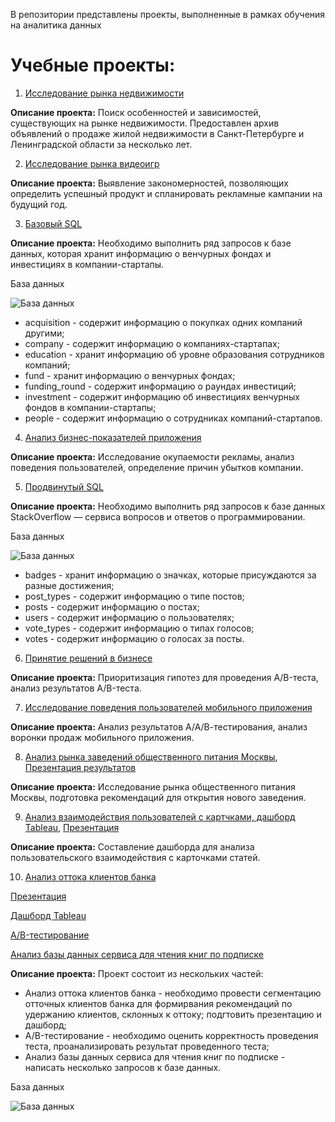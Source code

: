 В репозитории представлены проекты, выполненные в рамках обучения на аналитика данных
# Учебные проекты:

1. [Исследование рынка недвижимости](https://github.com/Anastasiamay/Study_projects/blob/main/credit.ipynb)
 
  __Описание проекта:__
Поиск особенностей и зависимостей, существующих на рынке недвижимости. Предоставлен архив объявлений о продаже жилой недвижимости в Санкт-Петербурге и Ленинградской области за несколько лет.

2. [Исследование рынка видеоигр](https://github.com/Anastasiamay/Study_projects/blob/main/games.ipynb)

  __Описание проекта:__
Выявление закономерностей, позволяющих определить успешный продукт и спланировать рекламные кампании на будущий год.

3. [Базовый SQL](https://github.com/Anastasiamay/Study_projects/blob/main/base_sql.sql)

__Описание проекта:__
Необходимо выполнить ряд запросов к базе данных, которая хранит информацию о венчурных фондах и инвестициях в компании-стартапы.

База данных

![База данных](https://pictures.s3.yandex.net/resources/13_border2880_1628164784.png)

* acquisition - содержит информацию о покупках одних компаний другими;
* company - содержит информацию о компаниях-стартапах;
* education - хранит информацию об уровне образования сотрудников компаний;
* fund - хранит информацию о венчурных фондах;
* funding_round - содержит информацию о раундах инвестиций;
* investment - содержит информацию об инвестициях венчурных фондов в компании-стартапы;
* people - содержит информацию о сотрудниках компаний-стартапов.

4. [Анализ бизнес-показателей приложения](https://github.com/Anastasiamay/Study_projects/blob/main/business_performance_analysis.ipynb)

  __Описание проекта:__
Исследование окупаемости рекламы, анализ поведения пользователей, определение причин убытков компании.

5. [Продвинутый SQL](https://github.com/Anastasiamay/Study_projects/blob/main/advanced_sql.sql)

__Описание проекта:__
Необходимо выполнить ряд запросов к базе данных StackOverflow — сервиса вопросов и ответов о программировании.

База данных

![База данных](https://pictures.s3.yandex.net/resources/Frame_353_1_1664969443.png)

* badges - хранит информацию о значках, которые присуждаются за разные достижения;
* post_types - содержит информацию о типе постов;
* posts - содержит информацию о постах;
* users - содержит информацию о пользователях;
* vote_types - содержит информацию о типах голосов;
* votes - содержит информацию о голосах за посты.

6. [Принятие решений в бизнесе](https://github.com/Anastasiamay/Study_projects/blob/main/a_b_testing.ipynb)

  __Описание проекта:__
Приоритизация гипотез для проведения A/B-теста, анализ результатов A/B-теста.

7. [Исследование поведения пользователей мобильного приложения](https://github.com/Anastasiamay/Study_projects/blob/main/mobile_app_users_behavior.ipynb)

  __Описание проекта:__
Анализ результатов А/А/В-тестирования, анализ воронки продаж мобильного приложения.

8. [Анализ рынка заведений общественного питания Москвы](https://github.com/Anastasiamay/Study_projects/blob/main/catering_establishment.ipynb), [Презентация результатов](https://drive.google.com/file/d/1W_GkQFu68MRcqmmLf7aYjKWEDZ3EoW1W/view?usp=share_link)

  __Описание проекта:__
Исследование рынка общественного питания Москвы, подготовка рекомендаций для открытия нового заведения.

9. [Анализ взаимодействия пользователей с картчками, дашборд Tableau](https://public.tableau.com/app/profile/anastasia.mayorova/viz/DashbordYandex_Dzen_16800007870410/Dashboard1), [Презентация](https://drive.google.com/file/d/1wzW5RksYits9gV4LrvtdLpux9ExlN95r/view?usp=sharing)

  __Описание проекта:__
Составление дашборда для анализа пользовательского взаимодействия с карточками статей.

10. [Анализ оттока клиентов банка](https://github.com/Anastasiamay/Study_projects/blob/main/outflow_of_bank_customers.ipynb)

[Презентация](https://drive.google.com/file/d/1QxuBAenH59pY47bFXYFwFNqh8BusJTHU/view?usp=share_link)

[Дашборд Tableau](https://public.tableau.com/app/profile/anastasia.mayorova/viz/Bank_16819791262390/Dashboard1)

[A/B-тестирование](https://github.com/Anastasiamay/Study_projects/blob/main/a_b_test.ipynb)

[Анализ базы данных сервиса для чтения книг по подписке](https://github.com/Anastasiamay/Study_projects/blob/main/SQL.ipynb)

  __Описание проекта:__
Проект состоит из нескольких частей:

- Анализ оттока клиентов банка - необходимо провести сегментацию отточных клиентов банка для формирвания рекомендаций по удержанию клиентов, склонных к оттоку; подгтовить презентацию и дашборд;
- A/B-тестирование - необходимо оценить корректность проведения теста, проанализировать результат проведенного теста;
- Анализ базы данных сервиса для чтения книг по подписке - написать несколько запросов к базе данных.

База данных

![База данных](https://concrete-web-bad.notion.site/image/https%3A%2F%2Fs3-us-west-2.amazonaws.com%2Fsecure.notion-static.com%2F069818d1-0e5c-4d87-a461-0de584ab9c33%2FUntitled_(33).png?id=bd53c8db-b4fd-49eb-8cc9-572ebb3c9163&table=block&spaceId=9e4bd47b-c6e6-4ca3-bcee-279794b47315&width=2000&userId=&cache=v2)

